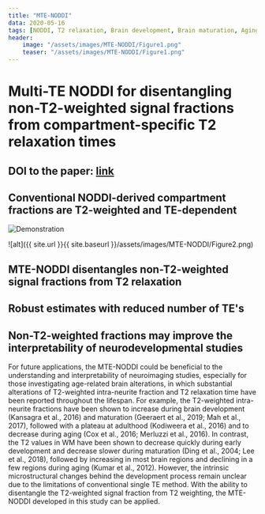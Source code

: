 ```yaml
---
title: "MTE-NODDI"
data: 2020-05-16
tags: [NODDI, T2 relaxation, Brain development, Brain maturation, Aging]
header:
    image: "/assets/images/MTE-NODDI/Figure1.png"
    teaser: "/assets/images/MTE-NODDI/Figure1.png"
---
```


# Multi-TE NODDI for disentangling non-T2-weighted signal fractions from compartment-specific T2 relaxation times

## DOI to the paper: [link](https://doi.org/10.1016/j.neuroimage.2020.116906)

## Conventional NODDI-derived compartment fractions are T2-weighted and TE-dependent
<img src="{{ site.url }}{{ site.baseurl }}/assets/images/MTE-NODDI/Figure2.png" alt="Demonstration">

![alt]({{ site.url }}{{ site.baseurl }}/assets/images/MTE-NODDI/Figure2.png)

## MTE-NODDI disentangles non-T2-weighted signal fractions from T2 relaxation


## Robust estimates with reduced number of TE's 

## Non-T2-weighted fractions may improve the interpretability of neurodevelopmental studies

For future applications, the MTE-NODDI could be beneficial to the understanding and interpretability of neuroimaging studies, especially for those investigating age-related brain alterations, in which substantial alterations of T2-weighted intra-neurite fraction and T2 relaxation time have been reported throughout the lifespan. For example, the T2-weighted intra-neurite fractions have been shown to increase during brain development (Kansagra et al., 2016) and maturation (Geeraert et al., 2019; Mah et al., 2017), followed with a plateau at adulthood (Kodiweera et al., 2016) and to decrease during aging (Cox et al., 2016; Merluzzi et al., 2016). In contrast, the T2 values in WM have been shown to decrease quickly during early development and decrease slower during maturation (Ding et al., 2004; Lee et al., 2018), followed by increasing in most brain regions and declining in a few regions during aging (Kumar et al., 2012). However, the intrinsic microstructural changes behind the development process remain unclear due to the limitations of conventional single TE method. With the ability to disentangle the T2-weighted signal fraction from T2 weighting, the MTE-NODDI developed in this study can be applied.